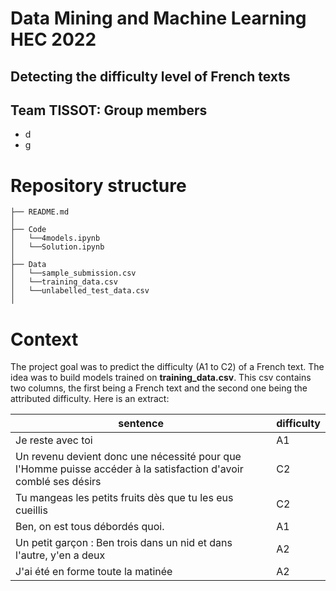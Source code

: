 # Data Mining and Machine Learning HEC 2022
## Detecting the difficulty level of French texts


## Team TISSOT: Group members
* d
* g

# Repository structure 
```
├── README.md
│
├── Code
│   └──4models.ipynb     
│   └──Solution.ipynb
│
├── Data
│   └──sample_submission.csv
│   └──training_data.csv
│   └──unlabelled_test_data.csv 
│ 
```

# Context 

The project goal was to predict the difficulty (A1 to C2) of a French text. The idea was to build models trained on **training_data.csv**. This csv contains two columns, the first being a French text and the second one being the attributed difficulty. Here is an extract:

| sentence  | difficulty |
| ------------- | ------------- |
| Je reste avec toi |  A1 |
| Un revenu devient donc une nécessité pour que l'Homme puisse accéder à la satisfaction d'avoir comblé ses désirs |  C2 |
| Tu mangeas les petits fruits dès que tu les eus cueillis | C2 | 
| Ben, on est tous débordés quoi. |  A1 | 
| Un petit garçon : Ben trois dans un nid et dans l'autre, y'en a deux | A2 | 
| J'ai été en forme toute la matinée | A2  | 







